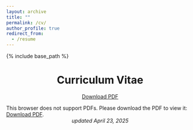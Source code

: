 ```yaml
---
layout: archive
title: ""
permalink: /cv/
author_profile: true
redirect_from:
  - /resume
---
```


{% include base_path %}

<div style="text-align: center;">
    <h1>Curriculum Vitae</h1>
    <p><a href="/files/Robert.C.Hill_CV.pdf">Download PDF</a></p>
</div>


<object data="/files/Robert.C.Hill_CV.pdf" type="application/pdf" width="100%" height="50%">
   This browser does not support PDFs. Please download the PDF to view it: 
   <a href="/files/Robert.C.Hill_CV.pdf">Download PDF</a>.
</object>
<div style="text-align: center;"><i>updated April 23, 2025</i></div>
